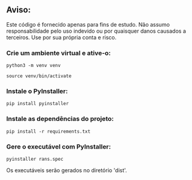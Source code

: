 ## Aviso: 
Este código é fornecido apenas para fins de estudo. Não assumo responsabilidade pelo uso indevido ou por quaisquer danos causados a terceiros. Use por sua própria conta e risco.

### Crie um ambiente virtual e ative-o:
```
python3 -m venv venv

source venv/bin/activate
```
### Instale o PyInstaller:
```
pip install pyinstaller
```
### Instale as dependências do projeto:
```
pip install -r requirements.txt
```
### Gere o executável com PyInstaller:
```
pyinstaller rans.spec
```
 Os executáveis serão gerados no diretório 'dist'.

